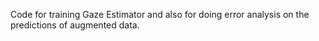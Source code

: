 Code for training  Gaze Estimator and also for doing error
analysis on the predictions of augmented data. 